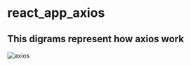 # react_app_axios

## This digrams represent how axios work 

![axios](https://camo.githubusercontent.com/a51647809c27b2933f60ef93c360a2f8c5c4cac42142cf9d71c9758cb4587f87/68747470733a2f2f692e6962622e636f2f566764546e35502f6178696f732e6a7067)
